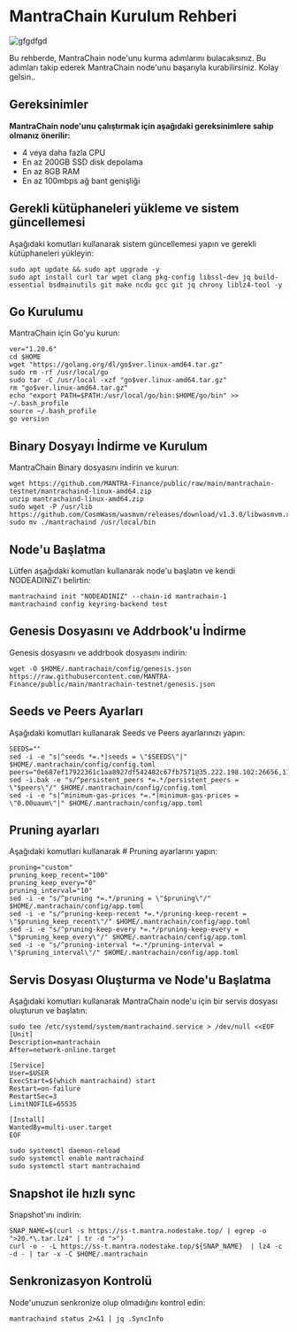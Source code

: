 # MantraChain Kurulum Rehberi

![gfgdfgd](https://github.com/brsbrc/Testnetler-ve-Rehberler/assets/107190154/d6936f43-fc71-4214-a33b-cce333c873ed)

Bu rehberde, MantraChain node'unu kurma adımlarını bulacaksınız. Bu adımları takip ederek MantraChain node'unu başarıyla kurabilirsiniz. Kolay gelsin..

## Gereksinimler

**MantraChain node'unu çalıştırmak için aşağıdaki gereksinimlere sahip olmanız önerilir:**

- 4 veya daha fazla CPU 
- En az 200GB SSD disk depolama
- En az 8GB RAM
- En az 100mbps ağ bant genişliği

## Gerekli kütüphaneleri yükleme ve sistem güncellemesi

Aşağıdaki komutları kullanarak sistem güncellemesi yapın ve gerekli kütüphaneleri yükleyin:

```
sudo apt update && sudo apt upgrade -y
sudo apt install curl tar wget clang pkg-config libssl-dev jq build-essential bsdmainutils git make ncdu gcc git jq chrony liblz4-tool -y
```

## Go Kurulumu

MantraChain için Go'yu kurun:

```
ver="1.20.6"
cd $HOME
wget "https://golang.org/dl/go$ver.linux-amd64.tar.gz"
sudo rm -rf /usr/local/go
sudo tar -C /usr/local -xzf "go$ver.linux-amd64.tar.gz"
rm "go$ver.linux-amd64.tar.gz"
echo "export PATH=$PATH:/usr/local/go/bin:$HOME/go/bin" >> ~/.bash_profile
source ~/.bash_profile
go version
```

## Binary Dosyayı İndirme ve Kurulum

MantraChain Binary dosyasını indirin ve kurun:

```
wget https://github.com/MANTRA-Finance/public/raw/main/mantrachain-testnet/mantrachaind-linux-amd64.zip
unzip mantrachaind-linux-amd64.zip
sudo wget -P /usr/lib https://github.com/CosmWasm/wasmvm/releases/download/v1.3.0/libwasmvm.x86_64.so
sudo mv ./mantrachaind /usr/local/bin
```

## Node'u Başlatma

Lütfen aşağıdaki komutları kullanarak node'u başlatın ve kendi NODEADINIZ'ı belirtin:

```
mantrachaind init "NODEADINIZ" --chain-id mantrachain-1
mantrachaind config keyring-backend test
```

## Genesis Dosyasını ve Addrbook'u İndirme

Genesis dosyasını ve addrbook dosyasını indirin:

```
wget -O $HOME/.mantrachain/config/genesis.json https://raw.githubusercontent.com/MANTRA-Finance/public/main/mantrachain-testnet/genesis.json
```

## Seeds ve Peers Ayarları

Aşağıdaki komutları kullanarak Seeds ve Peers ayarlarınızı yapın:

```
SEEDS=""
sed -i -e "s|^seeds *=.*|seeds = \"$SEEDS\"|" $HOME/.mantrachain/config/config.toml
peers="0e687ef17922361c1aa8927df542482c67fb7571@35.222.198.102:26656,114988f9a053f594ab9592beb79b924430d355ba@34.123.40.240:26656,c533d7ee2037ee6d382f773be04c5bbf27da7a29@34.70.189.2:26656,a435339f38ce3f973739a08afc3c3c7feb862dc5@35.192.223.187:26656"
sed -i.bak -e "s/^persistent_peers *=.*/persistent_peers = \"$peers\"/" $HOME/.mantrachain/config/config.toml
sed -i -e "s|^minimum-gas-prices *=.*|minimum-gas-prices = \"0.00uaum\"|" $HOME/.mantrachain/config/app.toml
```

## Pruning ayarları

Aşağıdaki komutları kullanarak # Pruning ayarlarını yapın:

```
pruning="custom"
pruning_keep_recent="100"
pruning_keep_every="0"
pruning_interval="10"
sed -i -e "s/^pruning *=.*/pruning = \"$pruning\"/" $HOME/.mantrachain/config/app.toml
sed -i -e "s/^pruning-keep-recent *=.*/pruning-keep-recent = \"$pruning_keep_recent\"/" $HOME/.mantrachain/config/app.toml
sed -i -e "s/^pruning-keep-every *=.*/pruning-keep-every = \"$pruning_keep_every\"/" $HOME/.mantrachain/config/app.toml
sed -i -e "s/^pruning-interval *=.*/pruning-interval = \"$pruning_interval\"/" $HOME/.mantrachain/config/app.toml
```

## Servis Dosyası Oluşturma ve Node'u Başlatma

Aşağıdaki komutları kullanarak MantraChain node'u için bir servis dosyası oluşturun ve başlatın:

```
sudo tee /etc/systemd/system/mantrachaind.service > /dev/null <<EOF
[Unit]
Description=mantrachain
After=network-online.target

[Service]
User=$USER
ExecStart=$(which mantrachaind) start
Restart=on-failure
RestartSec=3
LimitNOFILE=65535

[Install]
WantedBy=multi-user.target
EOF
```
```
sudo systemctl daemon-reload
sudo systemctl enable mantrachaind
sudo systemctl start mantrachaind
```

## Snapshot ile hızlı sync

Snapshot'ını indirin:

```
SNAP_NAME=$(curl -s https://ss-t.mantra.nodestake.top/ | egrep -o ">20.*\.tar.lz4" | tr -d ">")
curl -o - -L https://ss-t.mantra.nodestake.top/${SNAP_NAME}  | lz4 -c -d - | tar -x -C $HOME/.mantrachain
```

## Senkronizasyon Kontrolü

Node'unuzun senkronize olup olmadığını kontrol edin:
```
mantrachaind status 2>&1 | jq .SyncInfo
```
